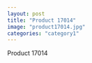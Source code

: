 ```yaml
---
layout: post
title: "Product 17014"
image: "product17014.jpg"
categories: "category1"
---
```

Product 17014
